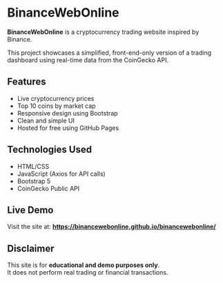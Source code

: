 
# BinanceWebOnline

**BinanceWebOnline** is a cryptocurrency trading website inspired by Binance.

This project showcases a simplified, front-end-only version of a trading dashboard using real-time data from the CoinGecko API.

## Features

- Live cryptocurrency prices
- Top 10 coins by market cap
- Responsive design using Bootstrap
- Clean and simple UI
- Hosted for free using GitHub Pages

## Technologies Used

- HTML/CSS
- JavaScript (Axios for API calls)
- Bootstrap 5
- CoinGecko Public API

## Live Demo

Visit the site at: **https://binancewebonline.github.io/binancewebonline/**  

## Disclaimer

This site is for **educational and demo purposes only**.  
It does not perform real trading or financial transactions.



